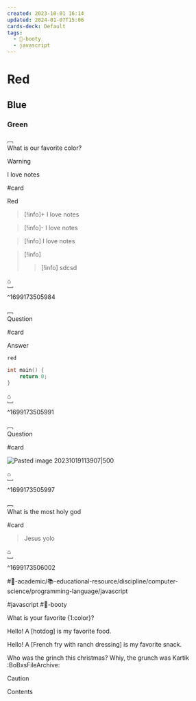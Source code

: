 ```yaml
---
created: 2023-10-01 16:14
updated: 2024-01-07T15:06
cards-deck: Default
tags:
  - 🍑-booty
  - javascript
---
```


# Red

## Blue

### Green

﹇<br>
What is our favorite color?

> [!warning]
> I love notes

#card 

Red

> [!info]+
> I love notes

> [!info]-
> I love notes

> [!info]
> I love notes

> [!info]
> >[!info]
> >sdcsd
>

⌂
<br>﹈<br>^1699173505984


﹇<br>
Question

#card 

Answer

`red`

```cpp
int main() {
	return 0;
}
```

⌂
<br>﹈<br>^1699173505991


﹇<br>
Question 

#card 

![Pasted image 20231019113907|500](the-vault/assets/images/physics-img.png)

⌂
<br>﹈<br>^1699173505997


﹇<br>
What is the most holy god

#card 

> Jesus yolo

⌂
<br>﹈<br>^1699173506002

#🔴-academic/📚-educational-resource/discipline/computer-science/programming-language/javascript

#javascript #🍑-booty

What is your favorite {1:color}?

Hello! A [hotdog] is my favorite food.

Hello! A [French fry with ranch dressing] is my favorite snack.

Who was the grinch this christmas?
Whiy, the grunch was Kartik :BoBxsFileArchive:


> [!caution] 
> Contents

